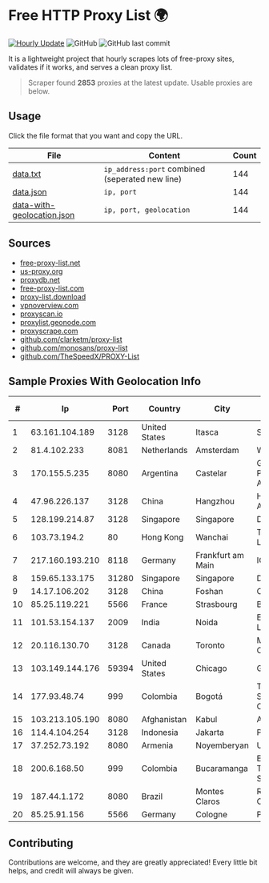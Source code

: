 
# Free HTTP Proxy List 🌍

[![Hourly Update](https://github.com/mertguvencli/http-proxy-list/actions/workflows/main.yml/badge.svg?branch=main)](https://github.com/mertguvencli/http-proxy-list/actions/workflows/main.yml)
![GitHub](https://img.shields.io/github/license/mertguvencli/http-proxy-list)
![GitHub last commit](https://img.shields.io/github/last-commit/mertguvencli/http-proxy-list)

It is a lightweight project that hourly scrapes lots of free-proxy sites, validates if it works, and serves a clean proxy list.


> Scraper found **2853** proxies at the latest update. Usable proxies are below.

## Usage

Click the file format that you want and copy the URL.


|File|Content|Count|
|----|-------|-----|
|[data.txt](https://raw.githubusercontent.com/mertguvencli/http-proxy-list/main/proxy-list/data.txt)|`ip_address:port` combined (seperated new line)|144|
|[data.json](https://raw.githubusercontent.com/mertguvencli/http-proxy-list/main/proxy-list/data.json)|`ip, port`|144|
|[data-with-geolocation.json](https://raw.githubusercontent.com/mertguvencli/http-proxy-list/main/proxy-list/data-with-geolocation.json)|`ip, port, geolocation`|144|

## Sources

* [free-proxy-list.net](https://free-proxy-list.net)
* [us-proxy.org](https://www.us-proxy.org)
* [proxydb.net](http://proxydb.net)
* [free-proxy-list.com](https://free-proxy-list.com/?page=&port=&type%5B%5D=http&type%5B%5D=https&up_time=0&search=Search)
* [proxy-list.download](https://www.proxy-list.download/HTTP)
* [vpnoverview.com](https://vpnoverview.com/privacy/anonymous-browsing/free-proxy-servers)
* [proxyscan.io](https://www.proxyscan.io)
* [proxylist.geonode.com](https://proxylist.geonode.com/api/proxy-list?limit=300&page=1&sort_by=lastChecked&sort_type=desc&protocols=http,https)
* [proxyscrape.com](https://api.proxyscrape.com/v2/?request=displayproxies&protocol=http&timeout=10000&country=all&ssl=all&anonymity=all)
* [github.com/clarketm/proxy-list](https://raw.githubusercontent.com/clarketm/proxy-list/master/proxy-list-raw.txt)
* [github.com/monosans/proxy-list](https://raw.githubusercontent.com/monosans/proxy-list/main/proxies/http.txt)
* [github.com/TheSpeedX/PROXY-List](https://raw.githubusercontent.com/TheSpeedX/PROXY-List/master/http.txt)


## Sample Proxies With Geolocation Info

|#|Ip|Port|Country|City|Internet Service Provider|
|-|--|----|-------|----|-------------------------|
|1|63.161.104.189|3128|United States|Itasca|Sprint|
|2|81.4.102.233|8081|Netherlands|Amsterdam|WeservIT|
|3|170.155.5.235|8080|Argentina|Castelar|Gobernacion de la Provincia de Buenos Aires|
|4|47.96.226.137|3128|China|Hangzhou|Hangzhou Alibaba Advertising Co|
|5|128.199.214.87|3128|Singapore|Singapore|DigitalOcean, LLC|
|6|103.73.194.2|80|Hong Kong|Wanchai|TouchPal HK Co., Limited|
|7|217.160.193.210|8118|Germany|Frankfurt am Main|IONOS SE|
|8|159.65.133.175|31280|Singapore|Singapore|DigitalOcean, LLC|
|9|14.17.106.202|3128|China|Foshan|Chinanet|
|10|85.25.119.221|5566|France|Strasbourg|BSB-SERVICE|
|11|101.53.154.137|2009|India|Noida|E2E Networks Limited|
|12|20.116.130.70|3128|Canada|Toronto|Microsoft Corporation|
|13|103.149.144.176|59394|United States|Chicago|GTHost|
|14|177.93.48.74|999|Colombia|Bogotá|TV AZTECA SUCURSAL COLOMBIA|
|15|103.213.105.190|8080|Afghanistan|Kabul|Ankabut 002|
|16|114.4.104.254|3128|Indonesia|Jakarta|PT. INDOSAT Tbk|
|17|37.252.73.192|8080|Armenia|Noyemberyan|Ucom Cjsc|
|18|200.6.168.50|999|Colombia|Bucaramanga|EPM Telecomunicaciones S.A. E.S.P.|
|19|187.44.1.172|8080|Brazil|Montes Claros|Rede Brasileira de Comunicacao Ltda|
|20|85.25.91.156|5566|Germany|Cologne|PlusServer GmbH|



## Contributing

Contributions are welcome, and they are greatly appreciated! Every
little bit helps, and credit will always be given.

